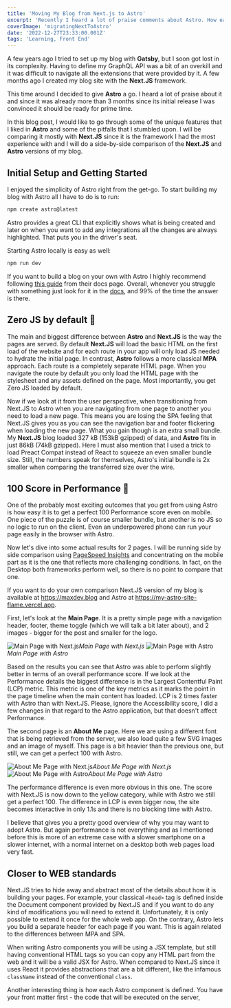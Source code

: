 ```yaml
---
title: 'Moving My Blog from Next.js to Astro'
excerpt: 'Recently I heard a lot of praise comments about Astro. How easy it is to use it for static websites and how performant it can be due to the Zero JS by default. I decided to give it a try and share my learnings here 📘.'
coverImage: 'migratingNextToAstro'
date: '2022-12-27T23:33:00.001Z'
tags: 'Learning, Front End'
---
```


A few years ago I tried to set up my blog with **Gatsby**, but I soon got lost in its complexity. Having to define my GraphQL API was a bit of an overkill and it was difficult to navigate all the extensions that were provided by it. A few months ago I created my blog site with the **Next.JS** framework.

This time around I decided to give **Astro** a go. I heard a lot of praise about it and since it was already more than 3 months since its initial release I was convinced it should be ready for prime time.

In this blog post, I would like to go through some of the unique features that I liked in **Astro** and some of the pitfalls that I stumbled upon. I will be comparing it mostly with **Next.JS** since it is the framework I had the most experience with and I will do a side-by-side comparison of the **Next.JS** and **Astro** versions of my blog.

## Initial Setup and Getting Started

I enjoyed the simplicity of Astro right from the get-go. To start building my blog with Astro all I have to do is to run:

```bash
npm create astro@latest
```

Astro provides a great CLI that explicitly shows what is being created and later on when you want to add any integrations all the changes are always highlighted. That puts you in the driver's seat.

Starting Astro locally is easy as well:

```bash
npm run dev
```

If you want to build a blog on your own with Astro I highly recommend following [this guide](https://docs.astro.build/en/tutorial/0-introduction/) from their docs page. Overall, whenever you struggle with something just look for it in the [docs](https://docs.astro.build/en/getting-started/), and 99% of the time the answer is there.

## Zero JS by default 🚆

The main and biggest difference between **Astro** and **Next.JS** is the way the pages are served. By default **Next.JS** will load the basic HTML on the first load of the website and for each route in your app will only load JS needed to hydrate the initial page. In contrast, **Astro** follows a more classical **MPA** approach. Each route is a completely separate HTML page. When you navigate the route by default you only load the HTML page with the stylesheet and any assets defined on the page. Most importantly, you get Zero JS loaded by default.

Now if we look at it from the user perspective, when transitioning from Next.JS to Astro when you are navigating from one page to another you need to load a new page. This means you are losing the SPA feeling that Next.JS gives you as you can see the navigation bar and footer flickering when loading the new page. What you gain though is an extra small bundle. My **Next.JS** blog loaded 327 kB (153kB gzipped) of data, and **Astro** fits in just 86kB (74kB gzipped). Here I must also mention that I used a trick to load Preact Compat instead of React to squeeze an even smaller bundle size. Still, the numbers speak for themselves, Astro's initial bundle is 2x smaller when comparing the transferred size over the wire.

## 100 Score in Performance 🚀

One of the probably most exciting outcomes that you get from using Astro is how easy it is to get a perfect 100 Performance score even on mobile. One piece of the puzzle is of course smaller bundle, but another is no JS so no logic to run on the client. Even an underpowered phone can run your page easily in the browser with Astro.

Now let's dive into some actual results for 2 pages. I will be running side by side comparison using [PageSpeed Insights](https://pagespeed.web.dev) and concentrating on the mobile part as it is the one that reflects more challenging conditions. In fact, on the Desktop both frameworks perform well, so there is no point to compare that one.

If you want to do your own comparison Next.JS version of my blog is available at https://maxdev.blog and Astro at https://my-astro-site-flame.vercel.app.

First, let's look at the **Main Page**. It is a pretty simple page with a navigation header, footer, theme toggle (which we will talk a bit later about), and 2 images - bigger for the post and smaller for the logo.

![Main Page with Next.js](/assets/blog/migrating-next-to-astro/main_next.webp "Main Page with Next.js")_Main Page with Next.js_
![Main Page with Astro](/assets/blog/migrating-next-to-astro/main_astro.webp "Main Page with Astro")_Main Page with Astro_

Based on the results you can see that Astro was able to perform slightly better in terms of an overall performance score. If we look at the Performance details the biggest difference is in the Largest Contentful Paint (LCP) metric. This metric is one of the key metrics as it marks the point in the page timeline when the main content has loaded. LCP is 2 times faster with Astro than with Next.JS. Please, ignore the Accessibility score, I did a few changes in that regard to the Astro application, but that doesn't affect Performance.

The second page is an **About Me** page. Here we are using a different font that is being retrieved from the server, we also load quite a few SVG images and an image of myself. This page is a bit heavier than the previous one, but still, we can get a perfect 100 with Astro.

![About Me Page with Next.js](/assets/blog/migrating-next-to-astro/about_me_next.webp "About Me Page with Next.js")_About Me Page with Next.js_
![About Me Page with Astro](/assets/blog/migrating-next-to-astro/about_me_astro.webp "About Me Page with Astro")_About Me Page with Astro_

The performance difference is even more obvious in this one. The score with Next.JS is now down to the yellow category, while with Astro we still get a perfect 100. The difference in LCP is even bigger now, the site becomes interactive in only 1.1s and there is no blocking time with Astro.

I believe that gives you a pretty good overview of why you may want to adopt Astro. But again performance is not everything and as I mentioned before this is more of an extreme case with a slower smartphone on a slower internet, with a normal internet on a desktop both web pages load very fast.

## Closer to WEB standards

Next.JS tries to hide away and abstract most of the details about how it is building your pages. For example, your classical `<head>` tag is defined inside the Document component provided by Next.JS and if you want to do any kind of modifications you will need to extend it. Unfortunately, it is only possible to extend it once for the whole web app. On the contrary, Astro lets you build a separate header for each page if you want. This is again related to the differences between MPA and SPA.

When writing Astro components you will be using a JSX template, but still having conventional HTML tags so you can copy any HTML part from the web and it will be a valid JSX for Astro. When compared to Next.JS since it uses React it provides abstractions that are a bit different, like the infamous `className` instead of the conventional `class`.

Another interesting thing is how each Astro component is defined. You have your front matter first - the code that will be executed on the server, <script> part, a <styles> part, and finally your actual content. This idea was borrowed from Vue. It has its drawbacks and benefits. Personally, since I use Tailwind I don't even need to specify the <styles> part, but if you want you to have the option.

## Easy to write code executed on the server

Astro provides a very simple mental model on how to make code run on the server instead of on the client. All you have to do is write it in the frontmatter of your component. That's it! For example, this is how I can retrieve the list of my blog posts:

```js
import type { MarkdownInstance } from 'astro'
import type Post from '../types/post'

// Use Astro.glob() to fetch all posts, and then sort them by date.
const posts = (
  (await Astro.glob) <
  MarkdownInstance <
  Post >> './posts/*.{md,mdx}'
)
  .sort(
    (a, b) =>
      new Date(b.frontmatter.date).valueOf() -
      new Date(a.frontmatter.date).valueOf()
  )
  .map((post) => {
    return { ...post.frontmatter, slug: post.url }
  })
```

You can see I am using `Astro.glob` to retrieve the list of my posts. All I have to do is specify where it is located and what file types I am expecting.

In Next.JS I can do the same with the following code.

```js
import fs from 'fs'
import { join } from 'path'

const postsDirectory = join(process.cwd(), '_posts')

export function getPostSlugs() {
  return fs.readdirSync(postsDirectory)
}

export function getAllPosts(fields: string[] = []) {
  const slugs = getPostSlugs()
  return (
    slugs
      .map((slug) => getPostBySlug(slug, fields))
      // sort posts by date in descending order
      .sort((post1, post2) => (post1.date > post2.date ? -1 : 1))
  )
}

export const getStaticProps = async () => {
  const allPosts = getAllPosts([
    'title',
    'date',
    'slug',
    'coverImage',
    'excerpt'
  ])

  return {
    props: { allPosts }
  }
}
```

While in both cases it is not rocket science to understand what is being executed. In the first example, it is much easier as `Astro.glob` abstracts all the complexity of going through the file system and reading the necessary directory. Plus you don't have to put the result into a `getStaticProps` method, all you need to do is just write the content inside the frontmatter of your component and it will be served statically by default. Of course, the way Next.JS does it gives you a bit more flexibility, especially if writing a more complex web app, but for a blog post you anyway should serve statically generated pages to ensure the best user experience.

## Markdown, RSS, Tailwind out of the box

Astro provides plenty of different official integrations. The ones I already used in my blog are RSS, Sitemap, and TailwindCSS. It allows one to quickly start using it and is impressive how big the ecosystem got in so little time. Astro even provides SSR adapters for different platforms like Vercel and Deno. However, if you would like to use SSR you would probably be better with Next.JS as the support of it is much better right now. What I am most excited to try next is the Integrations for UI frameworks available. This brings me to my next point.

## No Vendor Lock-In 🏝️

Astro provides you with plenty of options using pure Astro components. But if this is not enough for you, you can bring any UI framework/library. So far Astro supports React, Preact, Svelte, Vue, Solid, AlpineJS, and Lit. That is plenty of great options, if you are fancy you can even combine different frameworks on the same page (or if you like your user to struggle and load all this JS 😆). Comparing to Next.JS or Gatsby, where you are locked to React this provides a set of options to develop your website. You have the flexibility to use different frameworks on different pages. Or you can use a lighter framework than React to make your website bundle smaller and loading times faster.

This is all possible due to Astro's island architecture. As mentioned before Astro ships with Zero JS by default, but if you need interactivity you can opt-in and only load the necessary JS when the user scrolls into the island. All the islands are isolated, which is why you can have your React component in the header, and your Solid component in the footer. And all of them will load in parallel.

Moreover, you can specify when exactly your interactive component should be loaded. This is done by [Client Direcives](https://docs.astro.build/en/reference/directives-reference/#client-directives). You can force the component to load immediately, load on idle, load when the component is visible, or even load based on the media query.

## Pitfalls when using Astro

One of the issues I stumbled upon during setting up Astro is that the official `@astrojs/image` integration was not able to work with JPG and WEBP images. I had to use a plain `<img>` tag and specify the width and height manually. It is a bummer since the `<Image>` component provided by Next.JS works great and I don't need to compress and figure out the width and height of the images on my own.

Some other issue I noticed during the development is that hot reload doesn't always work. Sometimes during hot reload I got a broken UI that I couldn't figure out how it was built. I spent a good hour trying to understand what is wrong until I just accidentally restarted the Astro script and voila everything worked. I never had this issue with Next.JS.

A few smaller issues were how to load the fonts and icons. For both of these, I found an easy solution. For fonts, I used fontsource, which works by simply installing your font as an NPM package and importing it on the page you need. For the icons I used astro-icon integration, the setup was very simple - install the NPM package and start using it by importing an Icon component.

Another thing I had to deal with was the implementation of the dark mode toggle. This is something that you got out of the box with Tailwind, but you want to provide the user with a way to turn it on/off. For the website that uses Next.JS, I first used a short code that I wrote with React, but then I had an issue with the theme flickering before the rendering and I decided to use a library that solves it called `next-themes`. For the Astro however, I didn't want to load a whole UI library, being React or Preact just to have a simple logic for a dark mode toggle. So I had to build it with plain JS. By the way, it was the perfect use case for using the `<script>` tag in the component as the logic is closely tied to the toggle itself. Here is what I came up with.

```js
let themeToggleDarkIcon = document.getElementById('theme-toggle-dark-icon')
let themeToggleLightIcon = document.getElementById('theme-toggle-light-icon')

// Change the icons inside the button based on previous settings
if (
  localStorage.theme === 'dark' ||
  (!('theme' in localStorage) &&
    window.matchMedia('(prefers-color-scheme: dark)').matches)
) {
  themeToggleLightIcon?.classList.remove('hidden')
  document.documentElement.classList.add('dark')
} else {
  themeToggleDarkIcon?.classList.remove('hidden')
  document.documentElement.classList.remove('dark')
}

let themeToggleBtn = document.getElementById('theme-toggle-button')

themeToggleBtn?.addEventListener('click', function () {
  // toggle icons inside button
  themeToggleDarkIcon?.classList.toggle('hidden')
  themeToggleLightIcon?.classList.toggle('hidden')

  // if set via local storage previously
  if (localStorage.theme) {
    if (localStorage.theme === 'light') {
      document.documentElement.classList.add('dark')
      localStorage.setItem('theme', 'dark')
    } else {
      document.documentElement.classList.remove('dark')
      localStorage.setItem('theme', 'light')
    }

    // if NOT set via local storage previously
  } else {
    if (document.documentElement.classList.contains('dark')) {
      document.documentElement.classList.remove('dark')
      localStorage.setItem('theme', 'light')
    } else {
      document.documentElement.classList.add('dark')
      localStorage.setItem('theme', 'dark')
    }
  }
})
```

I must say it is not the code that I am most proud of, but it does the job for me, even if it looks uglier than what I could have achieved with a UI library like **React**. It loads initially either a dark or light theme based on the theme set in the local storage or color scheme of the user. By default, it will use the light theme. Next, we add an event listener to the button that changes the SVG icon if it was clicked and applies the theme to the website by adding dark to the class list. Since this JS snippet loads immediately I don't have any flickering when initially loading the page.

## Final Words

In my opinion, **Astro** combines the pure simplicity of tools like **Hugo** or **Jekyll**, while providing the power of building well-structured component-based frameworks like **Next.JS** with the additional benefit of not being tied to a specific UI library like **React**. That is why when I decide to bring something more interactive to my website, I will for sure give Solid a try. I believe Astro has a bright future and most importantly they know their target audience and focus their efforts on it.

On the other hand, I am still not fully decided on what technology to continue using for my blog. On one side faster first load of the web page, but on the other re-renders are a bit less user-friendly as you have the header and footer reloading and the Next.JS ecosystem is definitely more mature so some things might be lacking.

Overall, I am happy that I rebuilt my blog in another framework. It taught me a lot about how web pages are being served under the hood and how can I achieve the best performance for my website.